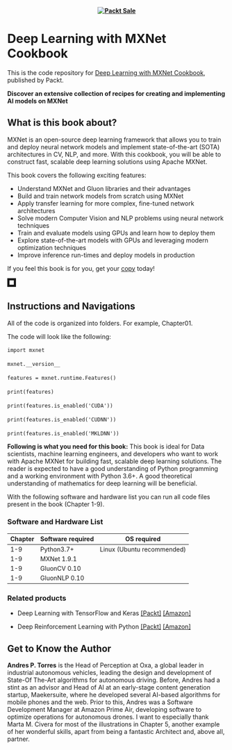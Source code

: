 
<b><p align='center'>[![Packt Sale](https://static.packt-cdn.com/assets/images/packt+events/Improve_UX.png)](https://packt.link/algotradingpython)</p></b> 

# Deep Learning with MXNet Cookbook

<a href="https://www.packtpub.com/product/deep-learning-with-mxnet-cookbook/9781800569607?utm_source=github&utm_medium=repository&utm_campaign=9781805125266"><img src="https://content.packt.com/B16591/cover_image_small.jpg" alt="" height="256px" align="right"></a>

This is the code repository for [Deep Learning with MXNet Cookbook](https://www.packtpub.com/product/deep-learning-with-mxnet-cookbook/9781800569607?utm_source=github&utm_medium=repository&utm_campaign=9781805125266), published by Packt.

**Discover an extensive collection of recipes for creating and 
implementing AI models on MXNet**

## What is this book about?
MXNet is an open-source deep learning framework that allows you to train and deploy neural network models and implement state-of-the-art (SOTA) architectures in CV, NLP, and more. With this cookbook, you will be able to construct fast, scalable deep learning solutions using Apache MXNet.

This book covers the following exciting features:
* Understand MXNet and Gluon libraries and their advantages
* Build and train network models from scratch using MXNet
* Apply transfer learning for more complex, fine-tuned network architectures
* Solve modern Computer Vision and NLP problems using neural network techniques
* Train and evaluate models using GPUs and learn how to deploy them
* Explore state-of-the-art models with GPUs and leveraging modern optimization techniques
* Improve inference run-times and deploy models in production

If you feel this book is for you, get your [copy](https://www.amazon.com/dp/1800569602) today!

<a href="https://www.packtpub.com/?utm_source=github&utm_medium=banner&utm_campaign=GitHubBanner"><img src="https://raw.githubusercontent.com/PacktPublishing/GitHub/master/GitHub.png" 
alt="https://www.packtpub.com/" border="5" /></a>

## Instructions and Navigations
All of the code is organized into folders. For example, Chapter01.

The code will look like the following:
```
import mxnet
 
mxnet.__version__

features = mxnet.runtime.Features()

print(features)
 
print(features.is_enabled('CUDA'))
 
print(features.is_enabled('CUDNN'))
 
print(features.is_enabled('MKLDNN'))
```

**Following is what you need for this book:**
This book is ideal for Data scientists, machine learning engineers, and developers who want to work with Apache MXNet for building fast, scalable deep learning solutions. The reader is expected to have a good understanding of Python programming and a working environment with Python 3.6+. A good theoretical understanding of mathematics for deep learning will be beneficial.

With the following software and hardware list you can run all code files present in the book (Chapter 1-9).
### Software and Hardware List
| Chapter | Software required | OS required |
| -------- | ------------------------------------ | ----------------------------------- |
| 1-9 | Python3.7+  | Linux (Ubuntu recommended) |
| 1-9 | MXNet 1.9.1 |  |
| 1-9 | GluonCV 0.10 |  |
| 1-9 | GluonNLP 0.10 |  |


### Related products
* Deep Learning with TensorFlow and Keras [[Packt]](https://www.packtpub.com/product/deep-learning-with-tensorflow-and-keras-third-edition/9781803232911?utm_source=github&utm_medium=repository&utm_campaign=9781803232911) [[Amazon]](https://www.amazon.com/dp/1803232919)

* Deep Reinforcement Learning with Python [[Packt]](https://www.packtpub.com/product/deep-reinforcement-learning-with-python-second-edition/9781839210686?utm_source=github&utm_medium=repository&utm_campaign=9781839210686) [[Amazon]](https://www.amazon.com/dp/1839210680)


## Get to Know the Author
**Andres P. Torres**
is the Head of Perception at Oxa, a global leader in industrial autonomous vehicles, leading the design and development of State-Of The-Art algorithms for autonomous driving. Before, Andres had a stint as an advisor and Head of AI at an early-stage content generation startup, Maekersuite, where he developed several AI-based algorithms for mobile phones and the web. Prior to this, Andres was a Software Development Manager at Amazon Prime Air, developing software to optimize operations for autonomous drones. I want to especially thank Marta M. Civera for most of the illustrations in Chapter 5, another example of her wonderful skills, apart from being a fantastic Architect and, above all, partner.



